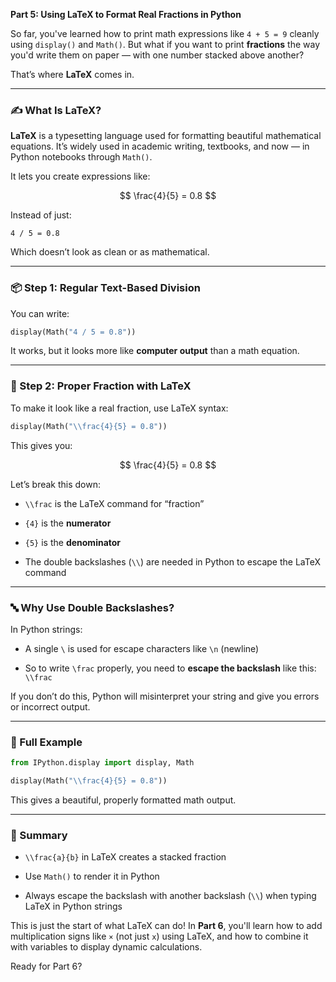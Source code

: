 **Part 5: Using LaTeX to Format Real Fractions in Python**

So far, you've learned how to print math expressions like `4 + 5 = 9` cleanly using `display()` and `Math()`. But what if you want to print **fractions** the way you'd write them on paper — with one number stacked above another?

That’s where **LaTeX** comes in.

---

### ✍️ What Is LaTeX?

**LaTeX** is a typesetting language used for formatting beautiful mathematical equations. It’s widely used in academic writing, textbooks, and now — in Python notebooks through `Math()`.

It lets you create expressions like:

$$ \frac{4}{5} = 0.8 $$

Instead of just:

```
4 / 5 = 0.8
```

Which doesn’t look as clean or as mathematical.

---

### 📦 Step 1: Regular Text-Based Division

You can write:

```python
display(Math("4 / 5 = 0.8"))
```

It works, but it looks more like **computer output** than a math equation.

---

### 📐 Step 2: Proper Fraction with LaTeX

To make it look like a real fraction, use LaTeX syntax:

```python
display(Math("\\frac{4}{5} = 0.8"))
```

This gives you:

$$ \frac{4}{5} = 0.8 $$

Let’s break this down:

- `\\frac` is the LaTeX command for “fraction”
    
- `{4}` is the **numerator**
    
- `{5}` is the **denominator**
    
- The double backslashes (`\\`) are needed in Python to escape the LaTeX command
    

---

### 🔤 Why Use Double Backslashes?

In Python strings:

- A single `\` is used for escape characters like `\n` (newline)
    
- So to write `\frac` properly, you need to **escape the backslash** like this: `\\frac`
    

If you don’t do this, Python will misinterpret your string and give you errors or incorrect output.

---

### 🧪 Full Example

```python
from IPython.display import display, Math

display(Math("\\frac{4}{5} = 0.8"))
```

This gives a beautiful, properly formatted math output.

---

### 🧠 Summary

- `\\frac{a}{b}` in LaTeX creates a stacked fraction
    
- Use `Math()` to render it in Python
    
- Always escape the backslash with another backslash (`\\`) when typing LaTeX in Python strings
    

This is just the start of what LaTeX can do! In **Part 6**, you'll learn how to add multiplication signs like `×` (not just `x`) using LaTeX, and how to combine it with variables to display dynamic calculations.

Ready for Part 6?